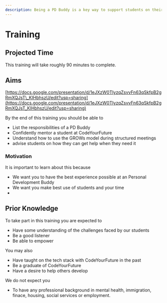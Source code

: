 ```yaml
---
description: Being a PD Buddy is a key way to support students on their learning journey.
---
```


# Training

## Projected Time

This training will take roughly 90 minutes to complete.

## Aims

[https://docs.google.com/presentation/d/1eJXzW0TIyzqZsvvFn63qSkfpB2gRmXQJsT\_KIHbhszU/edit?usp=sharing](https://docs.google.com/presentation/d/1eJXzW0TIyzqZsvvFn63qSkfpB2gRmXQJsT_KIHbhszU/edit?usp=sharing)

By the end of this training you should be able to

* List the responsibilities of a PD Buddy
* Confidently mentor a student at CodeYourFuture
* Understand how to use the GROWs model during structured meetings
* advise students on how they can get help when they need it

### Motivation

It is important to learn about this because

* We want you to have the best experience possible at an Personal Development Buddy
* We want you make best use of students and your time
* 
## Prior Knowledge

To take part in this training you are expected to 

* Have some understanding of the challenges faced by our students
* Be a good listener 
* Be able to empower 

You may also 

* Have taught on the tech stack with CodeYourFuture in the past
* Be a graduate of CodeYourFuture
* Have a desire to help others develop

We do not expect you

* To have any professional background in mental health, immigration, finace, housing, social services or employment.

## 

